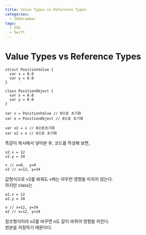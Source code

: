 ```yaml
---
title: Value Types vs Reference Types
categories:
  - IOSGrammar
tags:
  - IOS
  - Swift
---
```


# Value Types vs Reference Types

~~~
struct PositionValue {
  var x = 0.0
  var y = 0.0
}

class PositionObject {
  var x = 0.0
  var y = 0.0
}

var v = PositionValue // 0으로 초기화
var o = PositionObject // 0으로 초기화

var v2 = v // 0으로초기화
var o2 = o // 0으로 초기화
~~~
똑같이 복사해서 넣어본 후, 코드를 작성해 보면,  

~~~
v2.x = 12
v2.y = 34

v // x=0,  y=0
v2 // x=12, y=34
~~~
값형식으로 v2를 바꿔도 v에는 아무런 영향을 미치지 않는다.  
하지만 class는  

~~~
o2.x = 12
o2.y = 34

o // x=12, y=34
o2 // x=12, y=34
~~~
참조형식이라 o2를 바꾸면 o도 같이 바뀌어 영향을 끼친다.  
원본을 저장하기 때문이다.  
